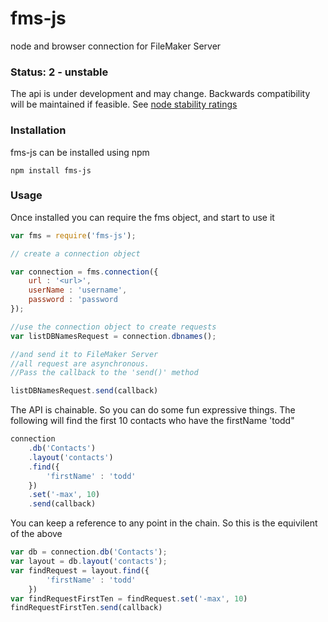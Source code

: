 # fms-js
node and browser connection for FileMaker Server

### Status: 2 - unstable
The api is under development and may change. Backwards compatibility will be maintained if feasible. See [node stability ratings](https://gist.github.com/isaacs/1776425)

### Installation
fms-js can be installed using npm 

`npm install fms-js`

### Usage
Once installed you can require the fms object, and start to use it

```javascript
var fms = require('fms-js');

// create a connection object

var connection = fms.connection({
	url : '<url>',
	userName : 'username',
	password : 'password
});

//use the connection object to create requests
var listDBNamesRequest = connection.dbnames();

//and send it to FileMaker Server
//all request are asynchronous. 
//Pass the callback to the 'send()' method

listDBNamesRequest.send(callback)

```

The API is chainable. So you can do some fun expressive things.  The following will find the first 10 contacts who have the firstName 'todd"

```javascript
connection
	.db('Contacts')
	.layout('contacts')
	.find({
		'firstName' : 'todd'
	})
	.set('-max', 10)
	.send(callback)

```
You can keep a reference to any point in the chain. So this is the equivilent of the above

```javascript
var db = connection.db('Contacts');
var layout = db.layout('contacts');
var findRequest = layout.find({
		'firstName' : 'todd'
	})
var findRequestFirstTen = findRequest.set('-max', 10)
findRequestFirstTen.send(callback)
```